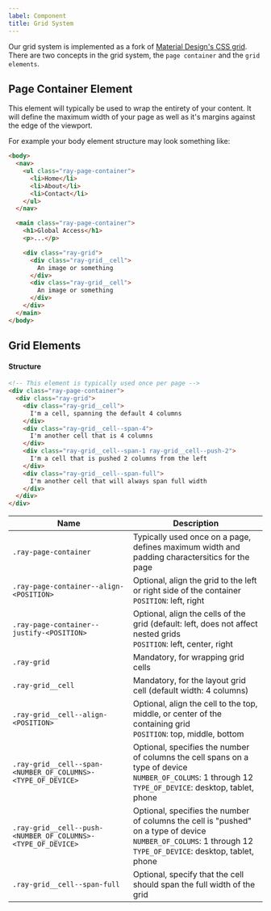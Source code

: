```yaml
---
label: Component
title: Grid System
---
```


<page-intro>Our grid system is implemented as a fork of <a href="https://material.io/develop/web/components/layout-grid/" rel="noopener noreferrer" target="_blank">Material Design's CSS grid</a>. There are two concepts in the grid system, the `page container` and the `grid elements`.</page-intro>

## Page Container Element

This element will typically be used to wrap the entirety of your content. It will define the maximum width of your page as well as it's margins against the edge of the viewport.

For example your body element structure may look something like:

```html
<body>
  <nav>
    <ul class="ray-page-container">
      <li>Home</li>
      <li>About</li>
      <li>Contact</li>
    </ul>
  </nav>

  <main class="ray-page-container">
    <h1>Global Access</h1>
    <p>...</p>

    <div class="ray-grid">
      <div class="ray-grid__cell">
        An image or something
      </div>
      <div class="ray-grid__cell">
        An image or something
      </div>
    </div>
  </main>
</body>
```

## Grid Elements

<grid-documentation></grid-documentation>

#### Structure

```html
<!-- This element is typically used once per page -->
<div class="ray-page-container">
  <div class="ray-grid">
    <div class="ray-grid__cell">
      I'm a cell, spanning the default 4 columns
    </div>
    <div class="ray-grid__cell--span-4">
      I'm another cell that is 4 columns
    </div>
    <div class="ray-grid__cell--span-1 ray-grid__cell--push-2">
      I'm a cell that is pushed 2 columns from the left
    </div>
    <div class="ray-grid__cell--span-full">
      I'm another cell that will always span full width
    </div>
  </div>
</div>
```

| Name                                                         | Description                                                                                                                                                        |
| ------------------------------------------------------------ | ------------------------------------------------------------------------------------------------------------------------------------------------------------------ |
| `.ray-page-container`                                        | Typically used once on a page, defines maximum width and padding charactersitics for the page                                                                      |
| `.ray-page-container--align-<POSITION>`                      | Optional, align the grid to the left or right side of the container<br>`POSITION`: left, right                                                                     |
| `.ray-page-container--justify-<POSITION>`                    | Optional, align the cells of the grid (default: left, does not affect nested grids<br>`POSITION`: left, center, right                                              |
| `.ray-grid`                                                  | Mandatory, for wrapping grid cells                                                                                                                                 |
| `.ray-grid__cell`                                            | Mandatory, for the layout grid cell (default width: 4 columns)                                                                                                     |
| `.ray-grid__cell--align-<POSITION>`                          | Optional, align the cell to the top, middle, or center of the containing grid<br>`POSITION`: top, middle, bottom                                                   |
| `.ray-grid__cell--span-<NUMBER_OF_COLUMNS>-<TYPE_OF_DEVICE>` | Optional, specifies the number of columns the cell spans on a type of device<br>`NUMBER_OF_COLUMS`: 1 through 12<br>`TYPE_OF_DEVICE`: desktop, tablet, phone       |
| `.ray-grid__cell--push-<NUMBER_OF_COLUMNS>-<TYPE_OF_DEVICE>` | Optional, specifies the number of columns the cell is "pushed" on a type of device<br>`NUMBER_OF_COLUMS`: 1 through 12<br>`TYPE_OF_DEVICE`: desktop, tablet, phone |
| `.ray-grid__cell--span-full`                                 | Optional, specify that the cell should span the full width of the grid                                                                                             |
